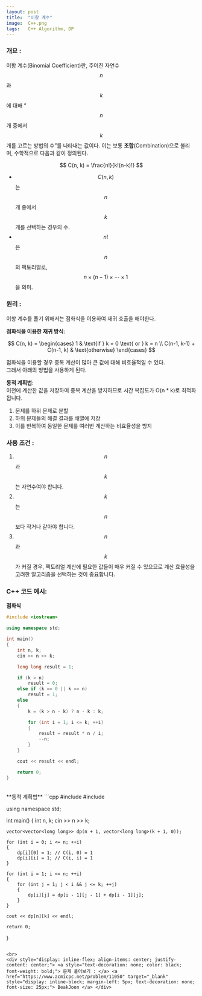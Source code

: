 ```yaml
---
layout: post
title:  "이항 계수"
image:  C++.png
tags:   C++ Algorithm, DP
---
```


### 개요 :
이항 계수(Binomial Coefficient)란, 주어진 자연수 $$ n $$과 $$ k $$에 대해 “$$ n $$개 중에서 $$ k $$개를 고르는 방법의 수”를 나타내는 값이다. 이는 보통 **조합**(Combination)으로 불리며, 수학적으로 다음과 같이 정의된다.

$$
C(n, k) = \frac{n!}{k!(n-k)!}
$$

- $$ C(n, k) $$는 $$ n $$개 중에서 $$ k $$개를 선택하는 경우의 수.
- $$ n! $$은 $$ n $$의 팩토리얼로, $$ n \times (n-1) \times \cdots \times 1 $$을 의미.

### 원리 :
이항 계수를 풀기 위해서는 점화식을 이용하여 재귀 호출을 해야한다.

**점화식을 이용한 재귀 방식**:  

$$
C(n, k) = 
\begin{cases} 
1 & \text{if } k = 0 \text{ or } k = n \\ 
C(n-1, k-1) + C(n-1, k) & \text{otherwise} 
\end{cases}
$$  
 
점화식을 이용할 경우 중복 계산이 많아 큰 값에 대해 비효율적일 수 있다.   
그래서 아래의 방법을 사용하게 된다.  
 
**동적 계획법**:  
이전에 계산한 값을 저장하여 중복 계산을 방지하므로 시간 복잡도가 O(n * k)로 최적화됩니다.
1. 문제를 하위 문제로 분할
2. 하위 문제들의 해결 결과를 배열에 저장
3. 이를 반복하여 동일한 문제를 여러번 계산하는 비효율성을 방지  

### 사용 조건 :
1. $$ n $$과 $$ k $$는 자연수여야 합니다.
2. $$ k $$는 $$ n $$보다 작거나 같아야 합니다.
3. $$ n $$과 $$ k $$가 커질 경우, 팩토리얼 계산에 필요한 값들이 매우 커질 수 있으므로 계산 효율성을 고려한 알고리즘을 선택하는 것이 중요합니다.

### C++ 코드 예시:  

**점화식**
```cpp
#include <iostream>

using namespace std;

int main()
{
	int n, k;
	cin >> n >> k;

	long long result = 1;

	if (k > n)
		result = 0;
	else if (k == 0 || k == n)
		result = 1;
	else
	{
		k = (k > n - k) ? n - k : k;

		for (int i = 1; i <= k; ++i)
		{
			result = result * n / i;
			--n;
		}
	}

	cout << result << endl;

	return 0;
}
``` 
<br>
**동적 계획법**
```cpp
#include <iostream>
#include <vector>

using namespace std;

int main()
{
    int n, k;
    cin >> n >> k;

    vector<vector<long long>> dp(n + 1, vector<long long>(k + 1, 0));

    for (int i = 0; i <= n; ++i) 
    {
        dp[i][0] = 1; // C(i, 0) = 1
        dp[i][i] = 1; // C(i, i) = 1
    }

    for (int i = 1; i <= n; ++i) 
    {
        for (int j = 1; j < i && j <= k; ++j) 
        {
            dp[i][j] = dp[i - 1][j - 1] + dp[i - 1][j]; 
        }
    }

    cout << dp[n][k] << endl;

    return 0;
}
```

<br> 
<div style="display: inline-flex; align-items: center; justify-content: center;"> <a style="text-decoration: none; color: black; font-weight: bold;"> 문제 풀어보기 : </a> <a href="https://www.acmicpc.net/problem/11050" target="_blank" style="display: inline-block; margin-left: 5px; text-decoration: none; font-size: 25px;"> BeakJoon </a> </div> 